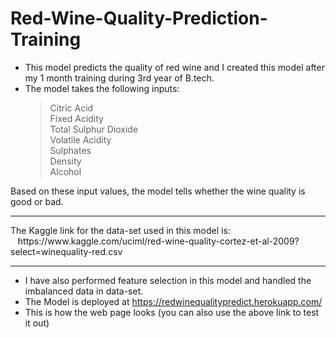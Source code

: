 # Red-Wine-Quality-Prediction-Training

- This model predicts the quality of red wine and I created this model after my 1 month training during 3rd year of B.tech. <br>
- The model takes the following inputs:
  >Citric Acid <br>
  >Fixed Acidity <br>
  >Total Sulphur Dioxide <br>
  >Volatile Acidity <br>
  >Sulphates <br>
  >Density <br>
  >Alcohol <br>
 
Based on these input values, the model tells whether the wine quality is good or bad.

<hr>
The Kaggle link for the data-set used in this model is: <br>
 &nbsp;&nbsp;  https://www.kaggle.com/uciml/red-wine-quality-cortez-et-al-2009?select=winequality-red.csv
 
<hr>

- I have also performed feature selection in this model and handled the imbalanced data in data-set.  <br>
- The Model is deployed at https://redwinequalitypredict.herokuapp.com/<br>
- This is how the web page looks (you can also use the above link to test it out) <br>

 




